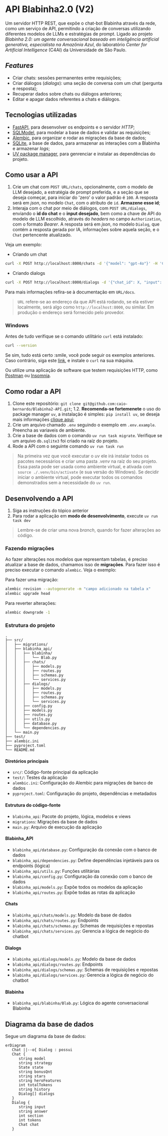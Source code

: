 # API Blabinha2.0 (V2)

Um servidor HTTP REST, que expõe o chat-bot Blabinha através da rede, como um serviço de API, permitindo a criação de conversas utilizando diferentes modelos de LLMs e estratégias de prompt. Ligado ao projeto _Blabinha 2.0: um agente conversacional baseado em inteligência artificial generativa, especialista na Amazônia Azul_, do laboratório _Center for Artificial Intelligence_ (C4AI) da Universidade de São Paulo.

## _Features_

- Criar chats: sessões permanentes entre requisições;
- Criar diálogos (_dialogs_): uma seção de conversa com um chat (pergunta e resposta);
- Recuperar dados sobre chats ou diálogos anteriores;
- Editar e apagar dados referentes a chats e diálogos.

## Tecnologias utilizadas

- [FastAPI](https://fastapi.tiangolo.com/), para desenvolver os endpoints e o servidor _HTTP_;
- [SQLModel](https://sqlmodel.tiangolo.com/), para modelar a base de dados e validar as requisições;
- [Alembic](https://alembic.sqlalchemy.org/en/latest/), para organizar e rodar as migrações da base de dados;
- [SQLite](https://sqlite.org/index.html), a base de dados, para armazenar as interações com a Blabinha e armazenar _logs_;
- [UV package manager](https://docs.astral.sh/uv/), para genrenciar e instalar as dependências do projeto.

## Como usar a API

1. Crie um chat com `POST URL/chats`, opcionalmente, com o modelo de LLM desejado, a estratégia de prompt preferida, e a seção que se deseja começar, para iniciar do 'zero' o valor padrão é `100`. A resposta será em _json_, no modelo `Chat`, com o atributo de `id`. **Armazene esse id**;
2. Interaja com o chat por meio de diálogos, com `POST URL/dialogs`, enviando o **id do chat** e o **input desejado**, bem como a chave de API do modelo de LLM escolhido, através do _headers_ no campo `Authorization`, com o formato _Bearer_. A resposta será em _json_, no modelo `Dialog`, que contém a resposta gerada por IA, informações sobre aquela seção, e o `Chat` pertencente atualizado.

Veja um exemplo:

- Criando um chat
```bash
curl -X POST http://localhost:8000/chats -d '{"model": "gpt-4o"}' -H 'Content-Type: application/json'
```
- Criando dialogs
```bash
curl -X POST http://localhost:8000/dialogs -d '{"chat_id": X, "input": "Oi"}' -H 'Content-Type: application/json' -H 'Authorization: Bearer XXXXXXXX'
```

Para mais informações refira-se à documentação em `URL/docs`.

> `URL` refere-se ao endereço da que API está rodando, se ela estiver localmente, será algo como `http://localhost:8000`, ou similar. Em produção o endereço será fornecido pelo provedor.

### Windows

Antes de tudo verifique se o comando utilitário `curl` está instalado:
```bash
curl --version
```
Se sim, tudo está certo :smile, você pode seguir os exemplos anteriores. Caso contrário, siga este [link](https://curl.se/windows/), e instale o `curl` na sua máquina.

Ou utilize uma aplicação de software que testem requisições HTTP, como [Postman](https://www.postman.com/downloads/) ou [Insomnia](https://insomnia.rest/download).

## Como rodar a API

1. Clone este repositório: `git clone git@github.com:caio-bernardo/Blabinha2-API.git`;
1.2. **Recomenda-se fortemenete** o uso do package manager `uv`, a instalação é simples: `pip install uv`, se deseja mais informações [clique aqui](https://docs.astral.sh/uv/);
2. Crie um arquivo chamado `.env` seguindo o exemplo em `.env.example`. Preencha as variaveis de ambiente.
3. Crie a base de dados com o comando `uv run task migrate`. Verifique se um arquivo `db.sqlite3` foi criado na raíz do projeto.
3. Rode a API com o seguinte comando `uv run task run`

> Na primeira vez que você executar o _uv_ ele irá instalar todos os pacotes necessários e criar uma pasta _.venv_ na raíz do seu projeto. Essa pasta pode ser usada como ambiente virtual, e ativada com `source ./.venv/bin/activate` (e sua versão do Windows). Se decidir iniciar o ambiente virtual, pode executar todos os comandos demonstrados sem a necessidade do `uv run`.

## Desenvolvendo a API

1. Siga as instruções do tópico anterior
1. Para rodar a aplicação em **modo de desenvolvimento**, execute `uv run task dev`

> Lembre-se de criar uma nova _branch_, quando for fazer alterações ao código.

### Fazendo migrações

Ao fazer alterações nos modelos que representam tabelas, é preciso atualizar a base de dados, chamamos isso de **migrações**.
Para fazer isso é preciso executar o comando `alembic`. Veja o exemplo:

Para fazer uma migração:
```bash
alembic revision --autogenerate -m "campo adicionado na tabela x"
alembic upgrade head
```

Para reverter alterações:
```bash
alembic downgrade -1
```
### Estrutura do projeto
```
.
├── src/
│   ├── migrations/
│   ├── blabinha_api/
│   │   ├── blabinha/
│   │   │   └── Blab.py
│   │   ├── chats/
│   │   │   ├── models.py
│   │   │   ├── routes.py
│   │   │   ├── schemas.py
│   │   │   └── services.py
│   │   ├── dialogs/
│   │   │   ├── models.py
│   │   │   ├── routes.py
│   │   │   ├── schemas.py
│   │   │   └── services.py
│   │   ├── config.py
│   │   ├── models.py
│   │   ├── routes.py
│   │   ├── utils.py
│   │   ├── database.py
│   │   └── dependencies.py
│   └── main.py
├── test/
├── alembic.ini
├── pyproject.toml
└── README.md
```

#### Diretórios principais
- `src/`: Código-fonte principal da aplicação
- `test/`: Testes da aplicação
- `alembic.ini`: Configuração do Alembic para migrações de banco de dados
- `pyproject.toml`: Configuração do projeto, dependências e metadados

#### Estrutura do código-fonte
- `blabinha_api`: Pacote do projeto, lógica, modelos e views
- `migrations`: Migrações da base de dados
- `main.py`: Arquivo de execução da aplicação

#### Blabinha_API
- `blabinha_api/database.py`: Configuração da conexão com o banco de dados
- `blabinha_api/dependencies.py`: Define dependências injetáveis para os endpoints (lógica)
- `blabinha_api/utils.py`: Funções utilitárias
- `blabinha_api/config.py`: Configuração da conexão com o banco de dados
- `blabinha_api/models.py`: Expõe todos os modelos da aplicação
- `blabinha_api/routes.py`: Expõe todas as rotas da aplicação

#### Chats
- `blabinha_api/chats/models.py`: Modelo da base de dados
- `blabinha_api/chats/routes.py`: Endpoints
- `blabinha_api/chats/schemas.py`: Schemas de requisições e repostas
- `blabinha_api/chats/services.py`: Gerencia a lógica de negócio do chatbot

#### Dialogs
- `blabinha_api/dialogs/models.py`: Modelo da base de dados
- `blabinha_api/dialogs/routes.py`: Endpoints
- `blabinha_api/dialogs/schemas.py`: Schemas de requisições e repostas
- `blabinha_api/dialogs/services.py`: Gerencia a lógica de negócio do chatbot

#### Blabinha
- `blabinha_api/blabinha/Blab.py`: Lógica do agente conversacional Blabinha

## Diagrama da base de dados

Segue um diagrama da base de dados:
```mermaid
erDiagram
   Chat ||--o{ Dialog : possui
   Chat {
      string model
      string strategy
      State state
      string bonusQnt
      string stars
      string heroFeatures
      int totalTokens
      string history
      Dialog[] dialogs
   }
   Dialog {
      string input
      string answer
      int section
      int tokens
      Chat chat
   }
```
